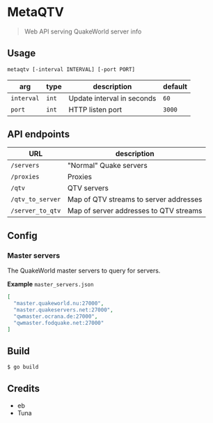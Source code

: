 # MetaQTV

> Web API serving QuakeWorld server info

## Usage

```sh
metaqtv [-interval INTERVAL] [-port PORT]
```

| arg        | type  | description                | default | 
|------------|-------|----------------------------|---------|
| `interval` | `int` | Update interval in seconds | `60`    | 
| `port`     | `int` | HTTP listen port           | `3000`  |

## API endpoints

| URL               | description                            |  
|-------------------|----------------------------------------|
| `/servers`        | "Normal" Quake servers                 |  
| `/proxies`        | Proxies                                |  
| `/qtv`            | QTV servers                            |  
| `/qtv_to_server`  | Map of QTV streams to server addresses |  
| `/server_to_qtv`  | Map of server addresses to QTV streams |  

## Config

### Master servers

The QuakeWorld master servers to query for servers.

**Example**
`master_servers.json`

```json
[
  "master.quakeworld.nu:27000",
  "master.quakeservers.net:27000",
  "qwmaster.ocrana.de:27000",
  "qwmaster.fodquake.net:27000"
]
```

## Build

```sh
$ go build
```

## Credits

* eb
* Tuna
